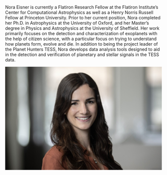 Nora Eisner is currently a Flatiron Research Fellow at the Flatiron Institute’s Center for Computational Astrophysics as well as a Henry Norris Russell Fellow at Princeton University. Prior to her current position, Nora completed her Ph.D. in Astrophysics at the University of Oxford, and her Master’s degree in Physics and Astrophysics at the University of Sheffield. Her work primarily focuses on the detection and characterization of exoplanets with the help of citizen science, with a particular focus on trying to understand how planets form, evolve and die. In addition to being the project leader of the Planet Hunters TESS, Nora develops data analysis tools designed to aid in the detection and verification of planetary and stellar signals in the TESS data. 

![Nora!](/assets/images/Nora.png)
